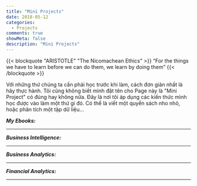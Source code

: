```yaml
---
title: "Mini Projects"
date: 2018-05-12
categories:
  - Projects
comments: true
showMeta: false
description: "Mini Projects"
---
```


{{< blockquote "ARISTOTLE" "The Nicomachean Ethics" >}}
“For the things we have to learn before we can do them, we learn by doing them”
{{< /blockquote >}}  

Với những thứ chúng ta cần phải học trước khi làm, cách đơn giản nhất là hãy thực hành. Tôi cũng không biết mình đặt tên cho Page này là "Mini Project" có đúng hay không nữa. Đây là nơi tôi áp dụng các kiến thức mình học được vào làm một thứ gì đó. Có thể là viết một quyển sách nho nhỏ, hoặc phân tích một tập dữ liệu...

***My Ebooks:***

---
***Business Intelligence:***

---
***Business Analytics:***

---
***Financial Analytics:***

---
